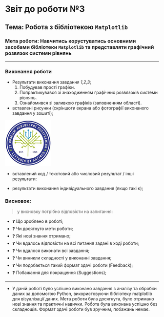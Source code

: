 # Звіт до роботи №3
## Тема: Робота з бібліотекою `Matplotlib`
### Мета роботи: Навчитись корустуватись основними засобами бібліотеки `Matplotlib` та представляти графічний розвязок системи рівнянь
---
### Виконання роботи
- Результати виконання завдання *1,2,3*;
    1. Побудував прості графіки.
    2. Попрактикувався зі знаходженням графічних розвязоків системи рівнянь.
    3. Ознайомився зі заливкою графіків (заповненням області).
- вставлені рисунки (скріншоти екрана або фотографії виконаного завдання у зошиті);

![alt text](https://github.com/BobasB/it_college/raw/main/reports/pictures/logo-lit.jpg "ІТ Коледж")

- вставлений код / текстовий або числовий результат / інші результати:

- результати виконання індивідуального завдання (якщо такі є);

### Висновок: 
> у висновку потрібно відповісти на запитання:
- :question: Що зроблено в роботі;
- :question: Чи досягнуто мети роботи;
- :question: Які нові знання отримано;
- :question: Чи вдалось відповісти на всі питання задані в ході роботи;
- :question: Чи вдалося виконати всі завдання;
- :question: Чи виникли складності у виконанні завдання;
- :question: Чи подобається такий формат здачі роботи (Feedback);
- :question: Побажання для покращення (Suggestions);
---
- У даній роботі було успішно виконано завдання з аналізу та обробки даних за допомогою Python, використовуючи бібліотеку matplotlib для візуалізації даних. Мета роботи була досягнута, було отримано нові знання та практичні навички. Робота була виконана успішно без складнощів. Формат здачі роботи був зручним, побажань немає.
